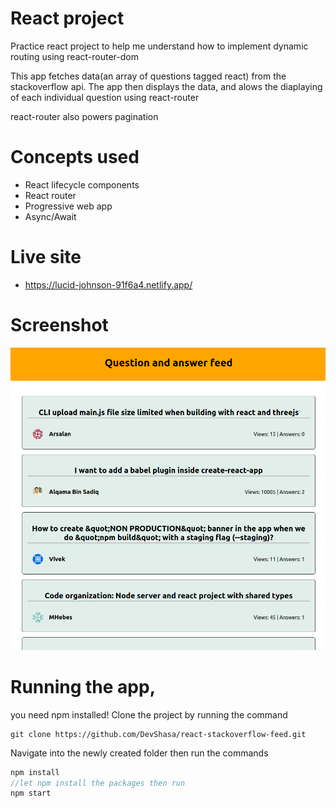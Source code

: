 # React project
Practice react project to help me understand how 
to implement dynamic routing using react-router-dom

This app fetches data(an array of questions tagged react) from the stackoverflow api. The app then displays the data, and alows the diaplaying of each individual question using react-router

react-router also powers pagination

# Concepts used 
- React lifecycle components
- React router
- Progressive web app
- Async/Await 

# Live site
- https://lucid-johnson-91f6a4.netlify.app/

# Screenshot
![Screenshot](screenshot.png)

# Running the app, 
you need npm installed!
Clone the project by running the command
```
git clone https://github.com/DevShasa/react-stackoverflow-feed.git
```

Navigate into the newly created folder then run the commands 
```javascript
npm install
//let npm install the packages then run
npm start 
```